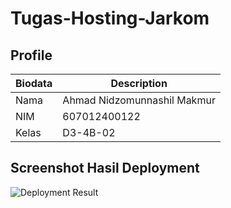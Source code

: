 # Tugas-Hosting-Jarkom

## Profile
| Biodata           | Description                      |
|-------------------|----------------------------------|
| Nama             | Ahmad Nidzomunnashil Makmur      |
| NIM              | 607012400122                     |
| Kelas            | D3-4B-02                         |

## Screenshot Hasil Deployment
![Deployment Result](https://github.com/user-attachments/assets/3832364f-ea9c-4ba3-9a4e-8ddee43bac36)

